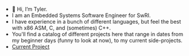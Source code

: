 - 👋 Hi, I’m Tyler.
- I am an Embedded Systems Software Engineer for SwRI.
- I have experience in a bunch of different languages, but feel the best with x86 ASM, C, and (sometimes) C++.
- You'll find a catalog of different projects here that range in dates from my beginner days (funny to look at now), to my current side-projects.
- [Current Project]([https://github.com/Ty700/UTSA_embedded_systems/tree/main/morse_code_project](https://github.com/Ty700/Portfo/tree/main/Portfolio_Website))
